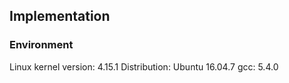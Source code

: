 ## Implementation

### Environment
Linux kernel version: 4.15.1
Distribution: Ubuntu 16.04.7
gcc: 5.4.0 

#### 